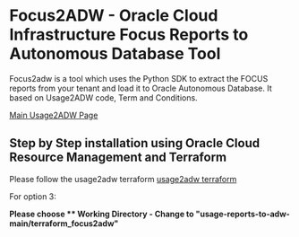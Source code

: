 # Focus2ADW - Oracle Cloud Infrastructure Focus Reports to Autonomous Database Tool

Focus2adw is a tool which uses the Python SDK to extract the FOCUS reports from your tenant and load it to Oracle Autonomous Database. It based on Usage2ADW code, Term and Conditions.

[Main Usage2ADW Page](https://github.com/oracle-samples/usage-reports-to-adw) 


## Step by Step installation using Oracle Cloud Resource Management and Terraform

Please follow the usage2adw terraform [usage2adw terraform](https://github.com/oracle-samples/usage-reports-to-adw/step_by_step_terraform.md) 

For option 3:

**Please choose ** Working Directory - Change to "usage-reports-to-adw-main/terraform_focus2adw"**

